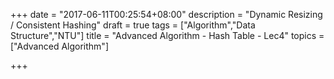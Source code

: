 +++
date = "2017-06-11T00:25:54+08:00"
description = "Dynamic Resizing / Consistent Hashing"
draft = true
tags = ["Algorithm","Data Structure","NTU"]
title = "Advanced Algorithm - Hash Table - Lec4"
topics = ["Advanced Algorithm"]

+++

